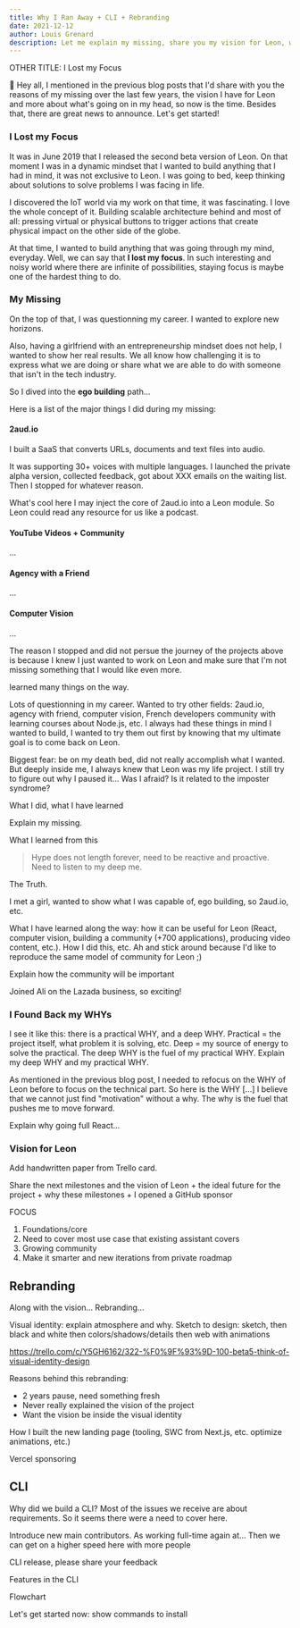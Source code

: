 ```yaml
---
title: Why I Ran Away + CLI + Rebranding
date: 2021-12-12
author: Louis Grenard
description: Let me explain my missing, share you my vision for Leon, what's going on in my head and announce the CLI release with the rebranding.
---
```


OTHER TITLE: I Lost my Focus

👋 Hey all, I mentioned in the previous blog posts that I'd share with you the reasons of my missing over the last few years, the vision I have for Leon and more about what's going on in my head, so now is the time. Besides that, there are great news to announce. Let's get started!

### I Lost my Focus

It was in June 2019 that I released the second beta version of Leon. On that moment I was in a dynamic mindset that I wanted to build anything that I had in mind, it was not exclusive to Leon. I was going to bed, keep thinking about solutions to solve problems I was facing in life.

I discovered the IoT world via my work on that time, it was fascinating. I love the whole concept of it. Building scalable architecture behind and most of all: pressing virtual or physical buttons to trigger actions that create physical impact on the other side of the globe.

At that time, I wanted to build anything that was going through my mind, everyday. Well, we can say that **I lost my focus**. In such interesting and noisy world where there are infinite of possibilities, staying focus is maybe one of the hardest thing to do.

### My Missing

On the top of that, I was questionning my career. I wanted to explore new horizons.

Also, having a girlfriend with an entrepreneurship mindset does not help, I wanted to show her real results. We all know how challenging it is to express what we are doing or share what we are able to do with someone that isn't in the tech industry.

So I dived into the **ego building** path...

Here is a list of the major things I did during my missing:

#### 2aud.io

I built a SaaS that converts URLs, documents and text files into audio.

It was supporting 30+ voices with multiple languages. I launched the private alpha version, collected feedback, got about XXX emails on the waiting list. Then I stopped for whatever reason.

What's cool here I may inject the core of 2aud.io into a Leon module. So Leon could read any resource for us like a podcast.

#### YouTube Videos + Community

...

#### Agency with a Friend

...

#### Computer Vision

...



The reason I stopped and did not persue the journey of the projects above is because I knew I just wanted to work on Leon and make sure that I'm not missing something that I would like even more. 

learned many things on the way.

Lots of questionning in my career. Wanted to try other fields: 2aud.io, agency with friend, computer vision, French developers community with learning courses about Node.js, etc. I always had these things in mind I wanted to build, I wanted to try them out first by knowing that my ultimate goal is to come back on Leon.


Biggest fear: be on my death bed, did not really accomplish what I wanted. But deeply inside me, I always knew that Leon was my life project. I still try to figure out why I paused it... Was I afraid? Is it related to the imposter syndrome?

What I did, what I have learned

Explain my missing. 

What I learned from this

> Hype does not length forever, need to be reactive and proactive. Need to listen to my deep me.

The Truth.

I met a girl, wanted to show what I was capable of, ego building, so 2aud.io, etc.

What I have learned along the way: how it can be useful for Leon (React, computer vision, building a community (+700 applications), producing video content, etc.). How I did this, etc. Ah and stick around because I'd like to reproduce the same model of community for Leon ;)

Explain how the community will be important

Joined Ali on the Lazada business, so exciting!

### I Found Back my WHYs

I see it like this: there is a practical WHY, and a deep WHY. Practical = the project itself, what problem it is solving, etc. Deep = my source of energy to solve the practical. The deep WHY is the fuel of my practical WHY. Explain my deep WHY and my practical WHY.

As mentioned in the previous blog post, I needed to refocus on the WHY of Leon before to focus on the technical part. So here is the WHY [...] I believe that we cannot just find "motivation" without a why. The why is the fuel that pushes me to move forward. 

Explain why going full React...

### Vision for Leon

Add handwritten paper from Trello card.

Share the next milestones and the vision of Leon + the ideal future for the project + why these milestones + I opened a GitHub sponsor

FOCUS 
1. Foundations/core
2. Need to cover most use case that existing assistant covers
3. Growing community
4. Make it smarter and new iterations from private roadmap

## Rebranding

Along with the vision... Rebranding... 

Visual identity: explain atmosphere and why. Sketch to design: sketch, then black and white then colors/shadows/details then web with animations

https://trello.com/c/Y5GH6162/322-%F0%9F%93%9D-100-beta5-think-of-visual-identity-design

Reasons behind this rebranding:

- 2 years pause, need something fresh
- Never really explained the vision of the project
- Want the vision be inside the visual identity

How I built the new landing page (tooling, SWC from Next.js, etc. optimize animations, etc.)

Vercel sponsoring

## CLI

Why did we build a CLI? Most of the issues we receive are about requirements. So it seems there were a need to cover here.

Introduce new main contributors. As working full-time again at... Then we can get on a higher speed here with more people

CLI release, please share your feedback

Features in the CLI

Flowchart

Let's get started now: show commands to install
